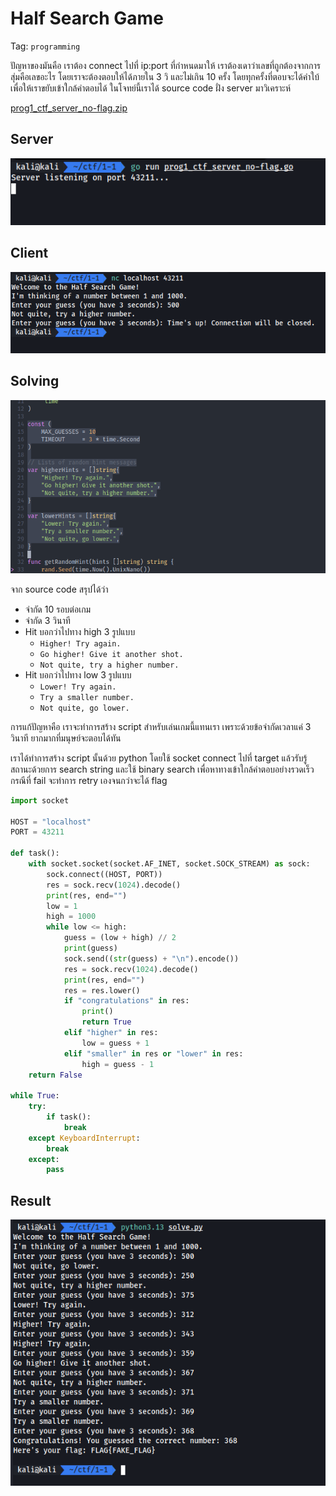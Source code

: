 # Half Search Game

Tag: `programming`

ปัญหาของมันคือ เราต้อง connect ไปที่ ip:port ที่กำหนดมาให้ เราต้องเดาว่าเลขที่ถูกต้องจากการสุ่มคือเลขอะไร โดยเราจะต้องตอบให้ได้ภายใน 3 วิ และไม่เกิน 10 ครั้ง โดยทุกครั้งที่ตอบจะได้คำใบ้เพื่อให้เราขยับเข้าใกล้คำตอบได้ ในโจทย์นี้เราได้ source code ฝั่ง server มาวิเคราะห์

[prog1_ctf_server_no-flag.zip](./files/prog1_ctf_server_no-flag.zip)

## Server

![1-1-1.png](./images/1-1-1.png)

## Client

![1-1-2.png](./images/1-1-2.png)

## Solving

![1-1-3.png](./images/1-1-3.png)

จาก source code สรุปได้ว่า

- จำกัด 10 รอบต่อเกม
- จำกัด 3 วินาที
- Hit บอกว่าไปทาง high 3 รูปแบบ
  - `Higher! Try again.`
  - `Go higher! Give it another shot.`
  - `Not quite, try a higher number.`
- Hit บอกว่าไปทาง low 3 รูปแบบ
  - `Lower! Try again.`
  - `Try a smaller number.`
  - `Not quite, go lower.`

การแก้ปัญหาคือ เราจะทำการสร้าง script สำหรับเล่นเกมนี้แทนเรา เพราะด้วยข้อจำกัดเวลาแค่ 3 วินาที ยากมากที่มนุษย์จะตอบได้ทัน

เราได้ทำการสร้าง script นั้นด้วย python โดยใช้ socket connect ไปที่ target แล้วรับรู้สถานะด้วยการ search string และใช้ binary search เพื่อหาทางเข้าใกล้คำตอบอย่างรวดเร็ว กรณีที่ fail จะทำการ retry เองจนกว่าจะได้ flag

```py
import socket

HOST = "localhost"
PORT = 43211

def task():
    with socket.socket(socket.AF_INET, socket.SOCK_STREAM) as sock:
        sock.connect((HOST, PORT))
        res = sock.recv(1024).decode()
        print(res, end="")
        low = 1
        high = 1000
        while low <= high:
            guess = (low + high) // 2
            print(guess)
            sock.send((str(guess) + "\n").encode())
            res = sock.recv(1024).decode()
            print(res, end="")
            res = res.lower()
            if "congratulations" in res:
                print()
                return True
            elif "higher" in res:
                low = guess + 1
            elif "smaller" in res or "lower" in res:
                high = guess - 1
    return False

while True:
    try:
        if task():
            break
    except KeyboardInterrupt:
        break
    except:
        pass
```

## Result

![1-1-4.png](./images/1-1-4.png)
